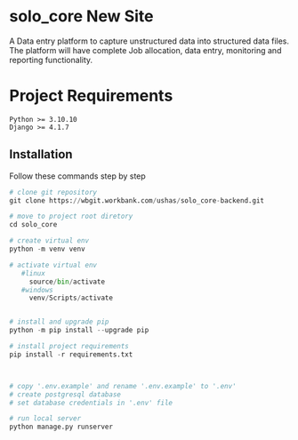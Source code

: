 # solo_core New Site 

A Data entry platform to capture unstructured data into structured data files. The platform will have complete Job allocation, data entry, monitoring and reporting functionality.

# Project Requirements
```
Python >= 3.10.10
Django >= 4.1.7
```

## Installation

Follow these commands step by step


```python
# clone git repository
git clone https://wbgit.workbank.com/ushas/solo_core-backend.git

# move to project root diretory
cd solo_core

# create virtual env
python -m venv venv

# activate virtual env
   #linux
     source/bin/activate
   #windows 
     venv/Scripts/activate


# install and upgrade pip
python -m pip install --upgrade pip

# install project requirements
pip install -r requirements.txt



# copy '.env.example' and rename '.env.example' to '.env'
# create postgresql database
# set database credentials in '.env' file

# run local server
python manage.py runserver

